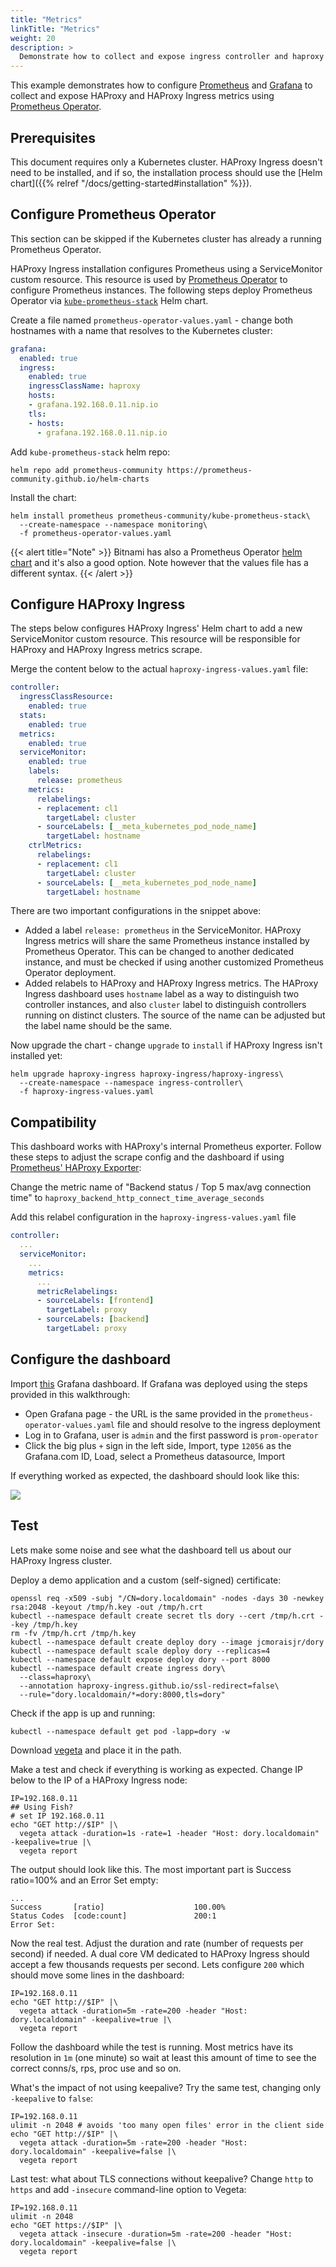 ```yaml
---
title: "Metrics"
linkTitle: "Metrics"
weight: 20
description: >
  Demonstrate how to collect and expose ingress controller and haproxy metrics.
---
```


This example demonstrates how to configure [Prometheus](https://prometheus.io) and [Grafana](https://grafana.com) to collect and expose HAProxy and HAProxy Ingress metrics using [Prometheus Operator](https://prometheus-operator.dev).

## Prerequisites

This document requires only a Kubernetes cluster. HAProxy Ingress doesn't need to be installed, and if so, the installation process should use the [Helm chart]({{% relref "/docs/getting-started#installation" %}}).

## Configure Prometheus Operator

This section can be skipped if the Kubernetes cluster has already a running Prometheus Operator.

HAProxy Ingress installation configures Prometheus using a ServiceMonitor custom resource. This resource is used by [Prometheus Operator](https://prometheus-operator.dev) to configure Prometheus instances. The following steps deploy Prometheus Operator via [`kube-prometheus-stack`](https://github.com/prometheus-community/helm-charts/tree/main/charts/kube-prometheus-stack) Helm chart.

Create a file named `prometheus-operator-values.yaml` - change both hostnames with a name that resolves to the Kubernetes cluster:

```yaml
grafana:
  enabled: true
  ingress:
    enabled: true
    ingressClassName: haproxy
    hosts:
    - grafana.192.168.0.11.nip.io
    tls:
    - hosts:
      - grafana.192.168.0.11.nip.io
```

Add `kube-prometheus-stack` helm repo:

```
helm repo add prometheus-community https://prometheus-community.github.io/helm-charts
```

Install the chart:

```
helm install prometheus prometheus-community/kube-prometheus-stack\
  --create-namespace --namespace monitoring\
  -f prometheus-operator-values.yaml
```

{{< alert title="Note" >}}
Bitnami has also a Prometheus Operator [helm chart](https://github.com/bitnami/charts/tree/master/bitnami/kube-prometheus) and it's also a good option. Note however that the values file has a different syntax.
{{< /alert >}}

## Configure HAProxy Ingress

The steps below configures HAProxy Ingress' Helm chart to add a new ServiceMonitor custom resource. This resource will be responsible for HAProxy and HAProxy Ingress metrics scrape.

Merge the content below to the actual `haproxy-ingress-values.yaml` file:
```yaml
controller:
  ingressClassResource:
    enabled: true
  stats:
    enabled: true
  metrics:
    enabled: true
  serviceMonitor:
    enabled: true
    labels:
      release: prometheus
    metrics:
      relabelings:
      - replacement: cl1
        targetLabel: cluster
      - sourceLabels: [__meta_kubernetes_pod_node_name]
        targetLabel: hostname
    ctrlMetrics:
      relabelings:
      - replacement: cl1
        targetLabel: cluster
      - sourceLabels: [__meta_kubernetes_pod_node_name]
        targetLabel: hostname
```

There are two important configurations in the snippet above:

* Added a label `release: prometheus` in the ServiceMonitor. HAProxy Ingress metrics will share the same Prometheus instance installed by Prometheus Operator. This can be changed to another dedicated instance, and must be checked if using another customized Prometheus Operator deployment.
* Added relabels to HAProxy and HAProxy Ingress metrics. The HAProxy Ingress dashboard uses `hostname` label as a way to distinguish two controller instances, and also `cluster` label to distinguish controllers running on distinct clusters. The source of the name can be adjusted but the label name should be the same.

Now upgrade the chart - change `upgrade` to `install` if HAProxy Ingress isn't installed yet:
```
helm upgrade haproxy-ingress haproxy-ingress/haproxy-ingress\
  --create-namespace --namespace ingress-controller\
  -f haproxy-ingress-values.yaml
```

## Compatibility

This dashboard works with HAProxy's internal Prometheus exporter. Follow these steps to adjust the scrape config and the dashboard if using [Prometheus' HAProxy Exporter](https://github.com/prometheus/haproxy_exporter):

Change the metric name of "Backend status / Top 5 max/avg connection time" to `haproxy_backend_http_connect_time_average_seconds`

Add this relabel configuration in the `haproxy-ingress-values.yaml` file
```yaml
controller:
  ...
  serviceMonitor:
    ...
    metrics:
      ...
      metricRelabelings:
      - sourceLabels: [frontend]
        targetLabel: proxy
      - sourceLabels: [backend]
        targetLabel: proxy
```

## Configure the dashboard

Import [this](https://grafana.com/grafana/dashboards/12056) Grafana dashboard. If Grafana was deployed using the steps provided in this walkthrough:

* Open Grafana page - the URL is the same provided in the `prometheus-operator-values.yaml` file and should resolve to the ingress deployment
* Log in to Grafana, user is `admin` and the first password is `prom-operator`
* Click the big plus `+` sign in the left side, Import, type `12056` as the Grafana.com ID, Load, select a Prometheus datasource, Import

If everything worked as expected, the dashboard should look like this:

![](/docs/examples/metrics/dashboard-1.png)

## Test

Lets make some noise and see what the dashboard tell us about our HAProxy Ingress cluster.

Deploy a demo application and a custom (self-signed) certificate:

```
openssl req -x509 -subj "/CN=dory.localdomain" -nodes -days 30 -newkey rsa:2048 -keyout /tmp/h.key -out /tmp/h.crt
kubectl --namespace default create secret tls dory --cert /tmp/h.crt --key /tmp/h.key
rm -fv /tmp/h.crt /tmp/h.key
kubectl --namespace default create deploy dory --image jcmoraisjr/dory
kubectl --namespace default scale deploy dory --replicas=4
kubectl --namespace default expose deploy dory --port 8000
kubectl --namespace default create ingress dory\
  --class=haproxy\
  --annotation haproxy-ingress.github.io/ssl-redirect=false\
  --rule="dory.localdomain/*=dory:8000,tls=dory"
```

Check if the app is up and running:

```
kubectl --namespace default get pod -lapp=dory -w
```

Download [vegeta](https://github.com/tsenart/vegeta/releases) and place it in the path.

Make a test and check if everything is working as expected. Change IP below to the IP of a HAProxy Ingress node:

```
IP=192.168.0.11
## Using Fish?
# set IP 192.168.0.11
echo "GET http://$IP" |\
  vegeta attack -duration=1s -rate=1 -header "Host: dory.localdomain" -keepalive=true |\
  vegeta report
```

The output should look like this. The most important part is Success ratio=100% and an Error Set empty:

```
...
Success       [ratio]                    100.00%
Status Codes  [code:count]               200:1
Error Set:
```

Now the real test. Adjust the duration and rate (number of requests per second) if needed. A dual core VM dedicated to HAProxy Ingress should accept a few thousands requests per second. Lets configure `200` which should move some lines in the dashboard:

```
IP=192.168.0.11
echo "GET http://$IP" |\
  vegeta attack -duration=5m -rate=200 -header "Host: dory.localdomain" -keepalive=true |\
  vegeta report
```

Follow the dashboard while the test is running. Most metrics have its resolution in `1m` (one minute) so wait at least this amount of time to see the correct conns/s, rps, proc use and so on.

What's the impact of not using keepalive? Try the same test, changing only `-keepalive` to  `false`:

```
IP=192.168.0.11
ulimit -n 2048 # avoids 'too many open files' error in the client side
echo "GET http://$IP" |\
  vegeta attack -duration=5m -rate=200 -header "Host: dory.localdomain" -keepalive=false |\
  vegeta report
```

Last test: what about TLS connections without keepalive? Change `http` to `https` and add `-insecure` command-line option to Vegeta:

```
IP=192.168.0.11
ulimit -n 2048
echo "GET https://$IP" |\
  vegeta attack -insecure -duration=5m -rate=200 -header "Host: dory.localdomain" -keepalive=false |\
  vegeta report
```
